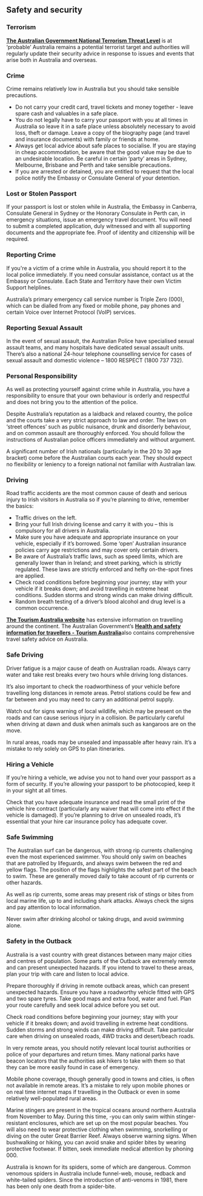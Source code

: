 ## Safety and security

### **Terrorism**

[**The Australian Government National Terrorism Threat Level**](https://www.nationalsecurity.gov.au/national-threat-level/current-national-terrorism-threat-level) is at ‘probable’ Australia remains a potential terrorist target and authorities will regularly update their security advice in response to issues and events that arise both in Australia and overseas.

### **Crime**

Crime remains relatively low in Australia but you should take sensible precautions.

* Do not carry your credit card, travel tickets and money together - leave spare cash and valuables in a safe place.
* You do not legally have to carry your passport with you at all times in Australia so leave it in a safe place unless absolutely necessary to avoid loss, theft or damage. Leave a copy of the biography page (and travel and insurance documents) with family or friends at home.
* Always get local advice about safe places to socialise. If you are staying in cheap accommodation, be aware that the good value may be due to an undesirable location. Be careful in certain ‘party’ areas in Sydney, Melbourne, Brisbane and Perth and take sensible precautions.
* If you are arrested or detained, you are entitled to request that the local police notify the Embassy or Consulate General of your detention.

### **Lost or Stolen Passport**

If your passport is lost or stolen while in Australia, the Embassy in Canberra, Consulate General in Sydney or the Honorary Consulate in Perth can, in emergency situations, issue an emergency travel document. You will need to submit a completed application, duly witnessed and with all supporting documents and the appropriate fee. Proof of identity and citizenship will be required.

### **Reporting Crime**

If you're a victim of a crime while in Australia, you should report it to the local police immediately. If you need consular assistance, contact us at the Embassy or Consulate. Each State and Territory have their own Victim Support helplines.

Australia’s primary emergency call service number is Triple Zero (000), which can be dialled from any fixed or mobile phone, pay phones and certain Voice over Internet Protocol (VoIP) services.

### **Reporting Sexual Assault**

In the event of sexual assault, the Australian Police have specialised sexual assault teams, and many hospitals have dedicated sexual assault units. There’s also a national 24-hour telephone counselling service for cases of sexual assault and domestic violence – 1800 RESPECT (1800 737 732).

### **Personal Responsibility**

As well as protecting yourself against crime while in Australia, you have a responsibility to ensure that your own behaviour is orderly and respectful and does not bring you to the attention of the police.

Despite Australia’s reputation as a laidback and relaxed country, the police and the courts take a very strict approach to law and order. The laws on ‘street offences’ such as public nuisance, drunk and disorderly behaviour, and on common assault are thoroughly enforced. You should follow the instructions of Australian police officers immediately and without argument.

A significant number of Irish nationals (particularly in the 20 to 30 age bracket) come before the Australian courts each year. They should expect no flexibility or leniency to a foreign national not familiar with Australian law.

### **Driving**

Road traffic accidents are the most common cause of death and serious injury to Irish visitors in Australia so if you’re planning to drive, remember the basics:

* Traffic drives on the left.
* Bring your full Irish driving license and carry it with you – this is compulsory for all drivers in Australia.
* Make sure you have adequate and appropriate insurance on your vehicle, especially if it’s borrowed. Some ‘open’ Australian insurance policies carry age restrictions and may cover only certain drivers.
* Be aware of Australia’s traffic laws, such as speed limits, which are generally lower than in Ireland; and street parking, which is strictly regulated. These laws are strictly enforced and hefty on-the-spot fines are applied.
* Check road conditions before beginning your journey; stay with your vehicle if it breaks down; and avoid travelling in extreme heat conditions. Sudden storms and strong winds can make driving difficult.
* Random breath testing of a driver’s blood alcohol and drug level is a common occurrence.

[**The Tourism Australia website**](https://www.australia.com/en-us) has extensive information on travelling around the continent. The Australian Government’s [**Health and safety information for travellers - Tourism Australia**](https://www.australia.com/en/facts-and-planning/health-and-safety/faq.html)also contains comprehensive travel safety advice on Australia.

### **Safe Driving**

Driver fatigue is a major cause of death on Australian roads. Always carry water and take rest breaks every two hours while driving long distances.

It’s also important to check the roadworthiness of your vehicle before travelling long distances in remote areas. Petrol stations could be few and far between and you may need to carry an additional petrol supply.

Watch out for signs warning of local wildlife, which may be present on the roads and can cause serious injury in a collision. Be particularly careful when driving at dawn and dusk when animals such as kangaroos are on the move.

In rural areas, roads may be unsealed and impassable after heavy rain. It’s a mistake to rely solely on GPS to plan itineraries.

### **Hiring a Vehicle**

If you’re hiring a vehicle, we advise you not to hand over your passport as a form of security. If you’re allowing your passport to be photocopied, keep it in your sight at all times.

Check that you have adequate insurance and read the small print of the vehicle hire contract (particularly any waiver that will come into effect if the vehicle is damaged). If you’re planning to drive on unsealed roads, it’s essential that your hire car insurance policy has adequate cover.

### **Safe Swimming**

The Australian surf can be dangerous, with strong rip currents challenging even the most experienced swimmer. You should only swim on beaches that are patrolled by lifeguards, and always swim between the red and yellow flags. The position of the flags highlights the safest part of the beach to swim. These are generally moved daily to take account of rip currents or other hazards.

As well as rip currents, some areas may present risk of stings or bites from local marine life, up to and including shark attacks. Always check the signs and pay attention to local information.

Never swim after drinking alcohol or taking drugs, and avoid swimming alone.

### **Safety in the Outback**

Australia is a vast country with great distances between many major cities and centres of population. Some parts of the Outback are extremely remote and can present unexpected hazards. If you intend to travel to these areas, plan your trip with care and listen to local advice.

Prepare thoroughly if driving in remote outback areas, which can present unexpected hazards. Ensure you have a roadworthy vehicle fitted with GPS and two spare tyres. Take good maps and extra food, water and fuel. Plan your route carefully and seek local advice before you set out.

Check road conditions before beginning your journey; stay with your vehicle if it breaks down; and avoid travelling in extreme heat conditions. Sudden storms and strong winds can make driving difficult. Take particular care when driving on unsealed roads, 4WD tracks and desert/beach roads.

In very remote areas, you should notify relevant local tourist authorities or police of your departures and return times. Many national parks have beacon locators that the authorities ask hikers to take with them so that they can be more easily found in case of emergency.

Mobile phone coverage, though generally good in towns and cities, is often not available in remote areas. It’s a mistake to rely upon mobile phones or on real time internet maps if travelling in the Outback or even in some relatively well-populated rural areas.

Marine stingers are present in the tropical oceans around northern Australia from November to May. During this time, -you can only swim within stinger-resistant enclosures, which are set up on the most popular beaches. You will also need to wear protective clothing when swimming, snorkelling or diving on the outer Great Barrier Reef. Always observe warning signs. When bushwalking or hiking, you can avoid snake and spider bites by wearing protective footwear. If bitten, seek immediate medical attention by phoning 000.

Australia is known for its spiders, some of which are dangerous. Common venomous spiders in Australia include funnel-web, mouse, redback and white-tailed spiders. Since the introduction of anti-venoms in 1981, there has been only one death from a spider-bite.
